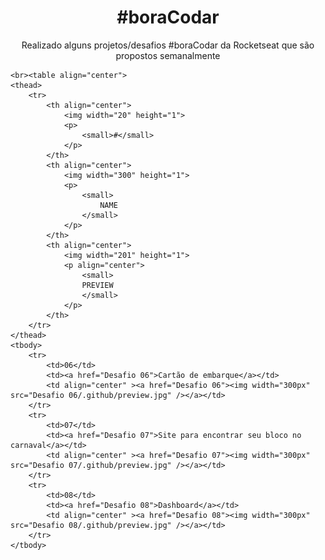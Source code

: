 <h1 align="center">#boraCodar</h1>

<p align="center">
    Realizado alguns projetos/desafios #boraCodar da Rocketseat que são propostos semanalmente <br>
    
    <br><table align="center">
    <thead>
        <tr>
            <th align="center">
                <img width="20" height="1"> 
                <p>
                    <small>#</small>
                </p>
            </th>
            <th align="center">
                <img width="300" height="1"> 
                <p> 
                    <small>
                        NAME
                    </small>
                </p>
            </th>
            <th align="center">
                <img width="201" height="1">
                <p align="center"> 
                    <small>
                    PREVIEW
                    </small>
                </p>
            </th>
        </tr>
    </thead>
    <tbody>
        <tr>
            <td>06</td>
            <td><a href="Desafio 06">Cartão de embarque</a></td>
            <td align="center" ><a href="Desafio 06"><img width="300px" src="Desafio 06/.github/preview.jpg" /></a></td>
        </tr>
        <tr>
            <td>07</td>
            <td><a href="Desafio 07">Site para encontrar seu bloco no carnaval</a></td>
            <td align="center" ><a href="Desafio 07"><img width="300px" src="Desafio 07/.github/preview.jpg" /></a></td>
        </tr>
        <tr>
            <td>08</td>
            <td><a href="Desafio 08">Dashboard</a></td>
            <td align="center" ><a href="Desafio 08"><img width="300px" src="Desafio 08/.github/preview.jpg" /></a></td>
        </tr>
    </tbody>
</table></p>
